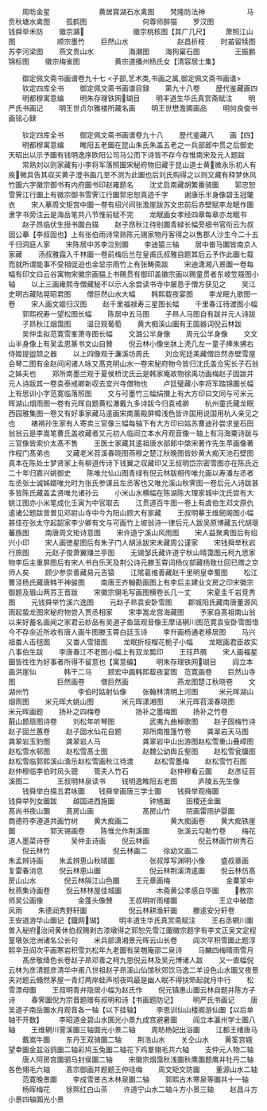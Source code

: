 <!-- { "loadSidebar": true } -->
　　周昉金星　　　　　　　黄居寳湖石水禽图
　　梵隆防法神　　　　　　马贲秋塘水禽图
　　孤鹤图　　　　　　　　何尊师醉猫
　　罗汉图　　　　　　　　钱舜举禾防
　　徽宗鸂　　　　　　　徽宗桃核图【其广几尺】
　　萧照江山图　　　　　　顺宗墨竹
　　巨然山水　　　　　　　赵昌折枝
　　时苖留犊图　　　　　苏李河梁图
　　燕文贵山水　　　　　海潮图
　　海狗窠石图　　　　　王振鹏锦标图
　　徽宗梅雀图　　　　　黄宗道播州杨氏女【清容居士集】










　　御定佩文斋书画谱卷九十七
<子部,艺术类,书画之属,御定佩文斋书画谱>
　　钦定四库全书
　　御定佩文斋书画谱目録
　　第九十八卷
　　歴代鉴藏画四
　　明都穆寓意编
　　明朱存理铁网瑚目
　　明丰道生华氏真赏斋赋注
　　明严氏书画记
　　明王世贞尔雅楼所藏名画
　　明王世懋澹圃画品
　　明何良俊书画铭心録





　　钦定四库全书
　　御定佩文斋书画谱卷九十八
　　歴代鉴藏八
　　画【四】
　　明都穆寓意编
　　睢阳五老圗在昆山朱氏朱盖五老之一兵部郎中贯之后御史天昭出以示予圗有钱明逸序欧阳公司马公而下诗皆不存今存惟南宋及元人题跋
　　常熟刘以则家藏有小李将军落照圗宋秘府物旧藏于昆山道士黄微永乐初人有疾微具告其収买黄子澄书画几至不测为此圗也后刘氏购得之以则又藏有释梦休风竹圗六字徽宗御书有内府圗书印赵雍题名
　　沈丈启南藏胡繁番骑圗
　　郭忠恕雪霁江行圗上有徽宗御书雪霁江行圗郭忠恕真迹千字
　　谢康乐半身像碧玉冠氅衣
　　宋人摹周文矩宫中圗一卷有绍兴间张澹崖跋苏文忠前后赤壁赋李龙眠作圗隶字书旁注云是海岳笔共八节惟前赋不完
　　龙眠画女孝经四章每章亦龙眠书
　　赵子昂临伏生授书圗白描
　　赵子昂秋江待别圗青緑长幅旁细书官衔云为叔固公摹【李叔固也】上有张伯雨诗常熟陈元锡家物丹客得之以售郡人沙生今二十五千归洞庭人家
　　宋陈居中苏李泣别圗
　　李迪猿三轴
　　居中畨马圗皆南京人家藏
　　汤叔雅霜入千林圗一卷前梅后兰在皇甫氏叔雅自题其后云予作此圗七载而就所谓能事不受相促迫也金显宗雨竹上有张畴斋跋
　　宋迪潇湘八景圗一卷每幅有印文曰云谷寓物宋徽宗画猫上书赐贯有御印盖徽宗画以赐童贯者东坡笠屐图小轴
　　以上三画雍熙寺僧藏秘不以示人余尝读书寺中屡恳于僧方获见之
　　吴江史明古藏陆晃昭君图
　　僧巨然山水大幅
　　韩熙载夜宴图
　　李龙眠九歌图一卷
　　宋人画文姬归汉图
　　赵千里福禄寿三星图长幅
　　千里春江待渡图小幅
　　郭熙祝寿一望松图长幅
　　陈居中五马图
　　子昻人马图自有跋并元人诗跋
　　子昻秋江烟霭图
　　温日观葡萄
　　黄大痴溪山圗有王国器词倪云林跋
　　吴仲圭拟范寛雪峯萧寺图长幅
　　文潞公半身像
　　周元公半身像
　　文文山半身像上有吴孟恩篆书文山自賛
　　倪云林小像坐牀上凴几左一童子捧朱拂右侍姬提盥颒之器
　　以上四像观于濂溪坊周氏
　　刘佥宪廷美藏僧巨然赤壁雪屋会琴二图有金赵间闲诸人咏又髙克明山水一卷宋秘府物今皆归沈氏盖佥宪长子石翁之姊夫也
　　郑所南墨兰观于夏侯桥沈氏云是韩家庵故物徐禹功画梅赵子固跋并元人诗跋其一卷袁泰戒卿新収去宜兴寺僧物也
　　卢廷璧藏小李将军踏锦圗长幅上有思训小字范寛临落照图
　　文与可墨竹三幅绢攅上有大方印曰文同与可米元晖湖山烟雨图一卷有元晖自题黄松瀑戴九多诗跋今归袁戒卿
　　杭州童氏藏龙眠西园雅集图一卷又有好事家藏马逺画宋南薰殿屏幛浅色皆许国用说国用杭人亲见之也
　　裱褙孙生家有人寄卖三官像三幅每轴下有大方印曰姑苏曹迪孙尝求鉴石田翁翁云是李嵩笔曹氏盖收藏者又元初人临阎立本水月观音像一轴上有冯海粟诗跋与三官像皆索价太髙不售
　　王医士家藏其逺祖唐水部郎中棨宋著作先生苹画像著作程门髙弟也
　　又藏老米苕溪春晓图燕穆之楚江秋晚图皆妙黄大痴天池石壁图真本在陈处士梦贤家上有柳道传诗下钱翼之収藏印又王叔明岱宗密雪图亦在陈氏近二十年归嘉兴姚御史
　　陈唯允仙山图青绿有倪云林跋相传唯允画以寿潘左丞者左丞张士诚姊婿唯允时为张氏参谋且左丞客也又唯允溪山秋霁图一卷后元人诗跋甚多皆陈氏藏盖孟贤唯允诸孙云
　　小米山水横幅在陈湖陈大理家城中沈氏尝有大姚江图亦小米笔成化壬寅为中官取去
　　江贯道百牛图一卷上有虞伯生邓文原仇逺诸公题跋昔曽见邓尉山寺中今为阳山顾大有家藏
　　王叔明摹王维劒阁图小幅甚佳在张太守起韶家李少卿有文与可画竹上坡翁诗一律后元人跋吴原博藏五代胡瓌蕃族图
　　南唐周文矩诗意图
　　宋许道宁溪山风雨图
　　宋人益聚禽图后有绍兴小印
　　宋人画徳星图后有朱子门人胡泳跋宋末藏周公谨家
　　宋钱舜举秋岩行旅图
　　元赵子俊萧翼赚兰亭图
　　无锡邹氏藏许道宁秋山晴霭图元柯九思家物李后主重屏图后有宋人书白乐天及荆公诗元滕玉霄词杨仪部藏杨致仕回已赠之京师人矣
　　顾少参崇善藏易元吉猿
　　江隂葛维善藏赵千里明皇幸蜀图
　　松江曹泾杨氏藏唐韩干神骏图
　　南唐王齐翰勘画图上有李后主建业文房之印宋徽宗御题及眉山两苏王晋跋
　　宋徽宗翎毛写画图横卷长几一丈
　　宋夏圭千岩竞秀图
　　元钱舜举竹溪六逸图
　　元赵子昻袁安卧雪图
　　郡城阳氏藏南唐董源风雨起蛰龙图宋秘府物尝入贾丞相家
　　宋李嵩龙宫海藏图
　　予家自髙祖南山翁以来好蓄名画闻之家君云妙品有吴道子鱼篮观音像王摩诘辋川图范寛袁安卧雪图惜今不存余近所收有唐人画牛图滕玉霄白廷玉诗
　　李升画杨通老移居图
　　马兴祖畨人击毬图
　　又畨人雪猎图
　　龙眠折枝榴花栀子小幅
　　龙眠画君臣故实八事伯生跋
　　李唐春江不老图小幅上有双龙瓢印
　　王珏芦鴈
　　宋人画福星圗皆徃徃为好事者所得不留意也【寓意编】
　　明朱存理铁网瑚目
　　阎立本画洪崖仙　　　　韩干二马
　　顾宏中画韩熙载夜宴图　范寛画卷
　　巨然山寺图　　　　　　巨然画卷
　　僧巨然画　　　　　　　燕龙图楚江秋晓卷
　　文湖州竹　　　　　　　李伯时姑射仙像
　　张翰林清明上河图　　　米元晖湖山烟雨图
　　米元晖大姚山图　　　　米元晖潇湘图
　　米元晖苕溪春晓图　　　米元晖画题
　　扬补之四梅卷　　　　　扬补之墨梅图
　　扬补之竹卷　　　　　　蕺山题扇图诗卷
　　刘松年听琴图　　　　　武夷九曲棹歌图
　　赵子固梅竹诗　　　　　赵子固兰蕙卷
　　赵子固水仙花自题　　　郑所南推篷竹卷
　　龚翠岩天马图　　　　　龚翠岩玉豹图
　　龚翠岩人马　　　　　　龚翠岩中山出游图赵松雪重山叠嶂图　　　赵松雪水邨图
　　赵松雪髙士图　　　　　赵魏公幼舆丘壑图
　　赵松雪瓮牖图　　　　　赵松雪临郭熙溪山渔乐赵松雪画秋江待渡　　　赵松雪墨梅
　　赵松雪竹石图　　　　　赵仲穆临李伯时凤头骢
　　管夫人竹石　　　　　　赵仲穆看云圗
　　赵彦征苕溪图二　　　　王叔明林泉读书
　　钱明逸睢阳五老图　　　庐陵五先生像
　　钱舜举白描五君咏圗　　钱舜举画唐三学士圗
　　钱舜举观梅圗　　　　　钱舜举列女圗跋
　　越国进西施圗　　　　　钟馗圗
　　田稷还金圗　　　　　　髙尚书夜山圗
　　髙房山画　　　　　　　髙房山竹
　　院画雷雨护婴圗　　　　商德符李遵道共画竹树
　　黄大痴画二　　　　　　黄大痴画卷
　　黄大痴铁崖圗　　　　　郭天锡画卷
　　陈惟允作荆溪圗　　　　张溪云勾勒竹卷
　　梅花道人墨菜诗卷　　　吴仲圭诗画
　　倪云林画　　　　　　　倪云林画竹树秀石
　　倪云林竹　　　　　　　　　倪云林画二
　　徐幼文画二　　　　　　　　朱孟辨诗画
　　朱孟辨恵山秋晴圗　　　　　张叔厚写渊明小像
　　盛叔章画　　　　　　　　　复雷春消息
　　倪云林恵山圗　　　　　　　倪云林荆溪清逺圗
　　倪云林仿髙房山山水　　　　倪云林隔江山色圗
　　王元章画梅　　　　　　　　金粟冡中秋燕集诗画卷
　　倪云林林屋佳城圗　　　　　木斋黄公孝感白华圗
　　教宗师吴公画像　　　　　金蓬头像賛
　　王叔明听雨楼圗　　　　　　王立中破牎风雨
　　朱德润秀野轩圗　　　　　　倪云林耕渔轩圗
　　滕逺安分轩卷　　　　　　　王安道游华山圗记【鐡网瑚】
　　明丰道生华氏真赏斋赋注
　　王右丞辋川圗曽入秘府治间黄休伯叔赐剥古漆墩得之郭恕先雪江圗徽宗题字有李文正吴文定程篁墩张沧洲诸名公长句
　　米兵部潇湘景元晖云山长卷
　　阎次平积雪圗止题淳熙辛丑阎次平画寒岩积雪刘松年九老圗有吴匏庵邵二泉诗
　　马麟四梅晴雨雪月
　　髙彦敬绛色长卷赵子昻邓善之柯九思倪云林及吴元博诸人跋
　　又一直幅倪云林为彦清题彦清华中甫八世祖赵子昻溪山仙馆秋郊饮马逸二羊设色山水圗又夜景夹对题云翛然茅屋一青灯两岸蛙声彻夜鸣最是幽人眠不得扶笻起就月中行
　　松雪漂母圗
　　王叔明青弁隐居小幅为赵氏作
　　倪元镇惠山圗云林自题并陈方子诗
　　春霁圗倪为宗晋题赠有叔明和诗【书画题防记】
　　明严氏书画记
　　唐吴道子南岳圗水月观音各一轴【以下挂轴】
　　李思训仙山楼阁游仙圗【以后单轴不开数】
　　李昭道金碧山水圎光小景九成宫避暑圗
　　阎立本瀛州学士圗八轴
　　王维辋川霅溪圗三轴圎光小景二轴
　　周昉杨妃出浴圗
　　江都王绪唐马
　　戴嵩牛圗
　　东丹王双骑圗二轴
　　荆浩山水
　　关仝山水
　　黄筌宫娥望幸圗金盆浴鸽圗二轴彩鸠玉兔圗二轴花下鸡羣翎毛共六轴
　　支仲元人物二轴
　　唐人阿房宫圗驷马封侯圗二轴
　　宋徽宗烟霭秋浅圗秋鹰圗题鹰并牡丹二轴各色翎毛六轴
　　髙宗御画并题题王仲珪梅
　　周文矩文防圗
　　董源山水二轴
　　范寛晚景圗
　　李成雪景古木林泉圗二轴
　　郭熙古木寒泉等圗共十一轴
　　杨晖梅花
　　徐熙红白山茶
　　许道宁山水二轴斗方小景三轴
　　赵昌斗方小景四轴圎光小景
